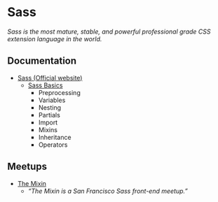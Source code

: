 # Sass

_Sass is the most mature, stable, and powerful professional grade CSS extension language in the world._

## Documentation

- [Sass (Official website)](http://sass-lang.com/)
  - [Sass Basics](http://sass-lang.com/guide)
    - Preprocessing
    - Variables
    - Nesting
    - Partials
    - Import
    - Mixins
    - Inheritance
    - Operators

## Meetups

- [The Mixin](http://themixinsf.com/)
  - _“The Mixin is a San Francisco Sass front-end meetup.”_
